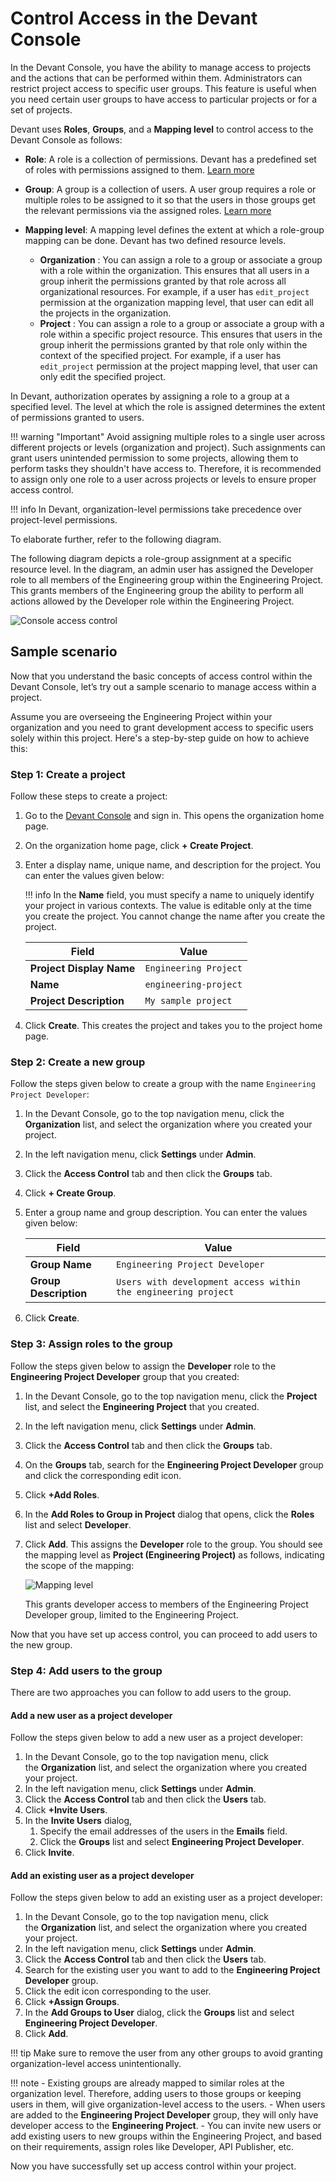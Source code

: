 # Control Access in the Devant Console

In the Devant Console, you have the ability to manage access to projects and the actions that can be performed within them. Administrators can restrict project access to specific user groups. This feature is useful when you need certain user groups to have access to particular projects or for a set of projects.

Devant uses **Roles**, **Groups**, and a **Mapping level** to control access to the Devant Console as follows:

- **Role**: A role is a collection of permissions. Devant has a predefined set of roles with permissions assigned to them. [Learn more](../devant-concepts/organization.md#roles)
- **Group**: A group is a collection of users. A user group requires a role or multiple roles to be assigned to it so that the users in those groups get the relevant permissions via the assigned roles. [Learn more](../devant-concepts/organization.md#groups)

- **Mapping level**: A mapping level defines the extent at which a role-group mapping can be done. Devant has two defined resource levels.
    - **Organization** : You can assign a role to a group or associate a group with a role within the organization. This ensures that all users in a group inherit the permissions granted by that role across all organizational resources. For example, if a user has `edit_project` permission at the organization mapping level, that user can edit all the projects in the organization.
    - **Project** : You can assign a role to a group or associate a group with a role within a specific project resource. This ensures that users in the group inherit the permissions granted by that role only within the context of the specified project. For example, if a user has `edit_project` permission at the project mapping level, that user can only edit the specified project.


In Devant, authorization operates by assigning a role to a group at a specified level. The level at which the role is assigned determines the extent of permissions granted to users.

!!! warning "Important"
    Avoid assigning multiple roles to a single user across different projects or levels (organization and project). Such assignments can grant users unintended permission to some projects, allowing them to perform tasks they shouldn't have access to. Therefore, it is recommended to assign only one role to a user across projects or levels to ensure proper access control.

!!! info
    In Devant, organization-level permissions take precedence over project-level permissions.

To elaborate further, refer to the following diagram.

The following diagram depicts a role-group assignment at a specific resource level. In the diagram, an admin user has assigned the Developer role to all members of the Engineering group within the Engineering Project. This grants members of the Engineering group the ability to perform all actions allowed by the Developer role within the Engineering Project.

![Console access control](../assets/img/administer/access-control-to-console.png)

## Sample scenario

Now that you understand the basic concepts of access control within the Devant Console, let’s try out a sample scenario to manage access within a project.

Assume you are overseeing the Engineering Project within your organization and you need to grant development access to specific users solely within this project. Here's a step-by-step guide on how to achieve this:

### Step 1: Create a project

Follow these steps to create a project:

1. Go to the [Devant Console](https://console.devant.dev/) and sign in. This opens the organization home page.
2. On the organization home page, click **+ Create Project**.
3. Enter a display name, unique name, and description for the project. You can enter the values given below:

    !!! info
         In the **Name** field, you must specify a name to uniquely identify your project in various contexts. The value is editable only at the time you create the project. You cannot change the name after you create the project.

    | **Field**                | **Value**                          |
    |--------------------------|------------------------------------|
    | **Project Display Name** | `Engineering Project`              |
    | **Name**                 | `engineering-project`              |
    | **Project Description**  | `My sample project`                |

4. Click **Create**. This creates the project and takes you to the project home page.

### Step 2: Create a new group

Follow the steps given below to create a group with the name `Engineering Project Developer`:

1. In the Devant Console, go to the top navigation menu, click the **Organization** list, and select the organization where you created your project.
2. In the left navigation menu, click **Settings** under **Admin**.
3. Click the **Access Control** tab and then click the **Groups** tab.
4. Click **+ Create Group**.
5. Enter a group name and group description. You can enter the values given below:

    | **Field**                | **Value**                          |
    |--------------------------|------------------------------------|
    | **Group Name**           | `Engineering Project Developer`    |
    | **Group Description**    | `Users with development access within the engineering project`|

6. Click **Create**.

### Step 3: Assign roles to the group

Follow the steps given below to assign the **Developer** role to the **Engineering Project Developer** group that you created:

1. In the Devant Console, go to the top navigation menu, click the **Project** list, and select the **Engineering Project** that you created.
2. In the left navigation menu, click **Settings** under **Admin**.
3. Click the **Access Control** tab and then click the **Groups** tab.
4. On the **Groups** tab, search for the **Engineering Project Developer** group and click the corresponding edit icon.
5. Click **+Add Roles**.
6. In the **Add Roles to Group in Project** dialog that opens, click the **Roles** list and select **Developer**.
7. Click **Add**. This assigns the **Developer** role to the group. You should see the mapping level as **Project (Engineering Project)** as follows, indicating the scope of the mapping:

    ![Mapping level](../assets/img/administer/mapping-level.png)

   This grants developer access to members of the Engineering Project Developer group, limited to the Engineering Project.

Now that you have set up access control, you can proceed to add users to the new group.

### Step 4: Add users to the group

There are two approaches you can follow to add users to the group.

#### Add a new user as a project developer

Follow the steps given below to add a new user as a project developer:

1. In the Devant Console, go to the top navigation menu, click the **Organization** list, and select the organization where you created your project.
2. In the left navigation menu, click **Settings** under **Admin**.
3. Click the **Access Control** tab and then click the **Users** tab.
4. Click **+Invite Users**.
5. In the **Invite Users** dialog,
   1. Specify the email addresses of the users in the **Emails** field.
   2. Click the **Groups** list and select **Engineering Project Developer**.
6. Click **Invite**.

#### Add an existing user as a project developer

Follow the steps given below to add an existing user as a project developer:

1. In the Devant Console, go to the top navigation menu, click the **Organization** list, and select the organization where you created your project.
2. In the left navigation menu, click **Settings** under **Admin**.
3. Click the **Access Control** tab and then click the **Users** tab.
4. Search for the existing user you want to add to the **Engineering Project Developer** group.
5. Click the edit icon corresponding to the user.
6. Click **+Assign Groups**.
7. In the **Add Groups to User** dialog, click the **Groups** list and select **Engineering Project Developer**.
8. Click **Add**.

!!! tip
     Make sure to remove the user from any other groups to avoid granting organization-level access unintentionally.


!!! note
     - Existing groups are already mapped to similar roles at the organization level. Therefore, adding users to those groups or keeping users in them, will give organization-level access to the users.
     - When users are added to the **Engineering Project Developer** group, they will only have developer access to the **Engineering Project**.
     - You can invite new users or add existing users to new groups within the Engineering Project, and based on their requirements, assign roles like Developer, API Publisher, etc.

Now you have successfully set up access control within your project.
